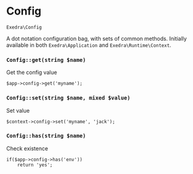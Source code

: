 # Config
`Exedra\Config`

A dot notation configuration bag, with sets of common methods. Initially available in both `Exedra\Application` and `Exedra\Runtime\Context`.

### `Config::get(string $name)`
Get the config value
```
$app->config->get('myname');
```

### `Config::set(string $name, mixed $value)`
Set value
```
$context->config->set('myname', 'jack');
```

### `Config::has(string $name)`
Check existence
```
if($app->config->has('env'))
    return 'yes';
```
